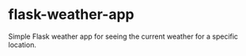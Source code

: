 # flask-weather-app

Simple Flask weather app for seeing the current weather for a specific location. 
